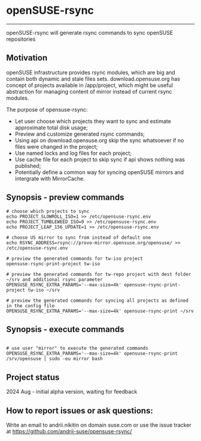 # openSUSE-rsync
-----------------------

openSUSE-rsync will generate rsync commands to sync openSUSE repositories

## Motivation

openSUSE infrastructure provides rsync modules, which are big and contain both dynamic and stale files sets.
download.opensuse.org has concept of projects available in /app/project, which might be useful abstraction for managing content of mirror instead of current rsync modules.


The purpose of opensuse-rsync:
- Let user choose which projects they want to sync and estimate approximate total disk usage;
- Preview and customize generated rsync commands;
- Using api on download.opensuse.org skip the sync whatsoever if no files were changed in the project;
- Use named locks and log files for each project;
- Use cache file for each project to skip sync if api shows nothing was published;
- Potentially define a common way for syncing openSUSE mirrors and intergrate with MirrorCache.

## Synopsis - preview commands

```
# choose which projects to sync
echo PROJECT_SLOWROLL_ISO=1 >> /etc/opensuse-rsync.env
echo PROJECT_TUMBLEWEED_ISO=0 >> /etc/opensuse-rsync.env
echo PROJECT_LEAP_156_UPDATE=1 >> /etc/opensuse-rsync.env

# choose US mirror to sync from instead of default one
echo RSYNC_ADDRESS=rsync://provo-mirror.opensuse.org/opensuse/ >> /etc/opensuse-rsync.env

# preview the generated commands for tw-iso project
opensuse-rsync-print-project tw-iso

# preview the generated commands for tw-repo project with dest folder ~/srv and additional rsync parameter
OPENSUSE_RSYNC_EXTRA_PARAMS='--max-size=4k' opensuse-rsync-print-project tw-iso ~/srv

# preview the generated commands for syncing all projects as defined in the config file
OPENSUSE_RSYNC_EXTRA_PARAMS='--max-size=4k' opensuse-rsync-print ~/srv
```

## Synopsis - execute commands

```

# use user "mirror" to execute the generated commands
OPENSUSE_RSYNC_EXTRA_PARAMS='--max-size=4k' opensuse-rsync-print /srv/opensuse | sudo -eu mirror bash

```

## Project status

2024 Aug - initial alpha version, waiting for feedback

## How to report issues or ask questions:

Write an email to andrii.nikitin on domain suse.com or use the issue tracker at https://github.com/andrii-suse/opensuse-rsync/
